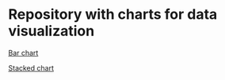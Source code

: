 # Repository with charts for data visualization 

 [Bar chart](https://diodz.github.io/data-viz/hw_bar/)
 
 [Stacked chart](https://diodz.github.io/data-viz/hw_stacked/)
 

